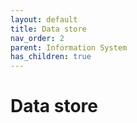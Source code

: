 ```yaml
---
layout: default
title: Data store
nav_order: 2
parent: Information System
has_children: true
---
```


# Data store
